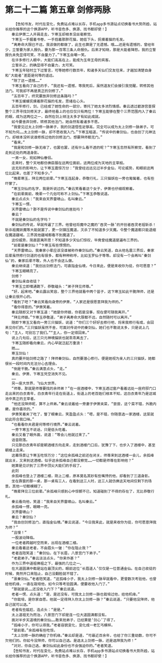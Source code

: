 # 第二十二篇 第五章 剑修两脉
        【告知书友，时代在变化，免费站点难以长存，手机app多书源站点切换看书大势所趋，站长给你推荐的这个换源APP，听书音色多、换源、找书都好使！】
       秦云伊萧二人并肩走去，卞寒玉却根本没丝毫察觉。
       卞寒玉一手握着书卷，一手抱着那胖花猫，她低下头，抚摸着猫的毛发。
       “离寿命大限已不远，我该做的都做了，此生也算是了无遗憾。哦……还是有遗憾的，曾经年少，立誓要为家人报仇，要为那一百零三条人命报仇。后来才知晓，那是大能者降怒。我的立誓报仇未免显得可笑，不自量力了。”卞寒玉自嘲一笑。
       在许多修行人眼中，大能们高高在上，能成为玉帝王母的宾客。
       立誓杀之，的确显得不自量力，太可笑。
       卞寒玉年轻时立下过誓言，可等她修行数百年，和诸多天仙们交友往来，才越加清楚自身和‘大能者’差距是何等的遥远。
       “除了这一遗憾……”
       卞寒玉看向了自己的手，“我还有一遗憾，等我死后，虽然道友们会接引我觉醒，转修其他法门。可我却不再是真正的剑修了。”
       “五百年了，终究要放弃剑修这条路吗？”
       卞寒玉缓缓抚摸着胖花猫的毛发，思绪在心头。
       五百年修行，剑，已经成了她性命的一部分，寄托了她太多浓烈情感。秦云透过碧游宫查探整个三界寻找剑修天才，最终他看上的也仅仅只有两位！卞寒玉能够在整个三界范围内入了秦云的眼，成为这两位之一，自然在剑上倾注太多才有如此成就。
       如今要舍弃剑修，转修其他法门，她自然有着诸多不愿。
       “我曾见过太上剑修一脉弟子，我的剑道悟性足够高，完全可以成为太上剑修一脉弟子。可不知为何……太上剑修一脉，却不愿收我入门。”卞寒玉暗道，“传说中的秦剑仙，也自创了元神法门，却根本没听说谁修炼过他的剑修法门，想要拜师都无门。”
       “看来。”
       “我是和剑修一脉无缘了，也罢也罢，还有什么看不透的呢？”卞寒玉忽然有所察觉，看到了走到近处的两道身影。
       一男一女，宛如神仙眷侣。
       走来时，整个天地都仿佛臣服在这两位面前，这两位成为天地的主宰般。
       这无形的影响力，让卞寒玉震惊万分：“我曾经远远见过半步金仙，可论威势，和眼前这两位比起来，也差了不知多少。”
       “晚辈寒玉，拜见两位前辈。”卞寒玉连起身，恭敬行礼，三只猫妖在一旁也匍匐着，也有些吓蒙了。
       “寒玉剑仙的名字，我是听说过的。”秦云笑看着这个女子，伊萧也仔细观察着。
       “在前辈面前，晚辈一个凡俗可称不上剑仙。”卞寒玉恭敬说道。
       秦云点点头：“我来自天界雷啸山，名叫秦云。”
       卞寒玉一愣。
       天界雷啸山？那不是传说中秦剑仙的居处吗？
       秦云？
       不就是秦剑仙的名字吗？
       秦剑仙的传说，早就传遍了三界。他曾经将魔中之魔的‘吞灵一脉’的开创者吞灵老祖斩杀！斩杀祖魔妖魔等大能就罢了，更一剑镇压魔道，灭杀了不知道多少天魔。令整个魔道都只能退缩在魔道疆域。三界其他疆域都看不到魔道了。
       这份威势，简直匪夷所思！不知道多少天仙们惊叹，毕竟曾经魔道是遍布三界的。
       “前辈是秦剑仙？”卞寒玉有些愣愣的。
       “天界雷啸山，我秦家小辈应该没谁被称作秦剑仙的。”秦云笑道，自从他名震三界后，秦家后辈虽然修行剑道的也有很多，都有种种称呼，比如玉罗仙子等等。却没有一个会再叫‘秦剑仙’的，秦家后辈不敢，外人也不会这么做。
       秦云继续道：“我创出剑修法门，可直指金仙境，今日来此，便是来收你为徒，你可愿意？”
       卞寒玉眼睛亮了。
       剑修？
       秦剑仙亲自收徒？
       卞寒玉立即噗通跪下，恭敬磕头：“弟子拜见师尊。”
       “好，起来吧。”秦云露出笑容，整个三界他就看中两个苗子，这卞寒玉如此干脆拜师，还是让秦云很开心的。
       “看到了吧？”秦云笑看向身旁的伊萧，“人家还是很愿意拜我为师的。”
       “看你得意的。”伊萧笑着。
       秦云随即又对卞寒玉道：“她是你师娘，你若是没事，现在便可随我离开。”
       “拜见师娘。”卞寒玉恭敬道，“弟子离寿命大限都不远，自然随时可以离开。”
       随即卞寒玉又看向一旁三只猫妖，说道：“你们三个好好去修行吧，将来我修行有成，会回来见你们的。”三只猫妖虽然不舍，可面对传说中的秦剑仙，她们也不敢说太多，只是说上几句：“主人，可别忘了我们。”“主人，你一定得回来。”
       说上几句后，这三只元神境猫妖也就乖乖离去了。
       卞寒玉随即看向秦云，内心早就泛起万重浪！
       她……
       寒玉剑仙！
       真的要开始剑修之路了！拜师秦剑仙，自然要潜心修行。便是她视为亲人的三只猫妖，她都很长一段时间内无法分心去理会。
       “倒是干脆。”秦云满意点头，“走。”
       秦云、伊萧、卞寒玉凭空消失不见。
       ……
       另一座大世界，飞仙大世界。
       “师尊，那就是师尊要找的余师弟？”在一座酒楼中，卞寒玉透过窗户看着远处一座府邸门口走出来的白衣青年，白衣青年行走在街道上，街道上的老百姓们根本不知，这白衣青年乃是这城池中真正的主宰者。
       “他还没拜师呢，算不上师弟。”秦云说着给一旁妻子伊萧夹菜，“尝尝，这个菜不错，外脆内嫩，是你喜欢的。”
       伊萧笑着夹了吃了，瞥了眼秦云，笑盈盈点头：“嗯，是不错，你随意选一家酒楼，这菜就如此符合我口味。”
       “也看看你夫君是何等修行境界。”秦云说着。
       一旁卞寒玉不说话，只是低头吃着。
       秦云又看了眼外面，说道：“等会儿他就过来了。”
       话音刚落。
       只见那白衣青年却是朝酒楼方向走来，走到酒楼门口后，犹豫了下，也步入了酒楼中，甚至朝楼上走来。
       这幕场景让卞寒玉吃惊万分：“这位余孤峰之前还在闭关，师尊来到这酒楼一会儿，余孤峰就出关，又来到这酒楼。似乎这余孤峰自己都没察觉……一切都是师尊在影响他？”
       她算是见识到了三界中顶尖大能们的手段了。
       此刻
       余孤峰也登上了酒楼二楼，刚上二楼，原本莫名其妙有些嘴馋的他，却看到了三道身影。
       坐在靠窗的那一桌，那一桌有三人，在看到这三人时，这三人就仿佛这天地间仅剩下的场景。其他一切都模糊了。
       “晚辈拜见三位前辈。”余孤峰只感到心中惊颤不已，知道碰到了不得的存在了，无比恭敬行礼。
       秦云看向他，笑道：“我来自天界雷啸山，名叫秦云。”
       余孤峰一愣，眼睛一亮。
       天界雷啸山？
       秦云？秦剑仙？
       “我自创剑修法门，直指金仙境。”秦云说道，“今日我来此，就是来收你为徒，你可愿意拜我为师？”
       “且慢！”
       一股波动降临。
       一位老者跨越时空而来，出现在酒楼二楼。
       秦云看着这老者，不由眉头一皱：“你在阻止我？”
       老者连陪笑道：“秦剑仙，在下长眉，八景宫门下弟子。”
       “老君弟子。”秦云淡淡点头，“你来作甚？”
       作为三界中道祖佛祖之下，最强的几位之一。
       在大道圆满中都是站在最顶尖的，眼前这位‘长眉道人’仅仅是一位普通金仙。在自己收徒的时候，竟然开口来阻止，自己没翻脸就不错了。
       “禀秦剑仙。”老者陪笑道，“这孤峰小子，我太上剑修一脉早就看中，更曾数次考验他，也曾给他机缘，一直在栽培他，如今只等考验圆满，便要收他入门了。”
       “那就是说……还没收入门下？”秦云说道。
       老者一愣，点头道：“是，是还没有，可我太上剑修一脉也栽培过他，给他机缘。”
       “你栽培，是你家自愿。他就一定得拜入你太上剑修一脉？”秦云说道，“只要他没拜师，他自己就可以选。”
       老者有些尴尬，连点头：“是是。”
       太上道祖无为而治，八景宫门下却是连一位大道圆满都没有。
       面对半步天道境的秦剑仙……敢来抢弟子，已经算是‘剑心’了得了。
       “孤峰小子，你可认得我。”老者容貌变化，变化成一老乞丐模样。
       “是前辈。”余孤峰有些吃惊。
       “太上剑修一脉的确给了你机缘。”秦云却是道，“可最近百余年，也给了你三重劫数，你可不欠他们的。你如今没拜师，你可以自己选。是选太上剑修一脉，还是选拜我为师！”
       “对对，你自己选，秦剑仙如此身份也不会强迫你的。”老者笑道。
       【告知书友，时代在变化，免费站点难以长存，手机app多书源站点切换看书大势所趋，站长给你推荐的这个换源APP，听书音色多、换源、找书都好使！】